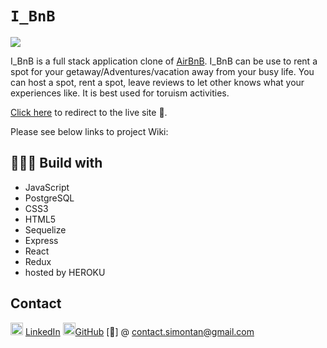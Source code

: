 # `I_BnB`

<img src=https://imgur.com/Z83GBCe.png>

I_BnB is a full stack application clone of [AirBnB](https://airbnb.com). I_BnB can be use to rent a spot for your getaway/Adventures/vacation away from your busy life. You can host a spot, rent a spot, leave reviews to let other knows what your experiences like. It is best used for toruism activities.

[Click here](https://h-f-r.herokuapp.com/) to redirect to the live site 🔗.

Please see below links to project Wiki:

## 👨🏽‍💻 Build with 
* JavaScript
* PostgreSQL
* CSS3
* HTML5
* Sequelize
* Express
* React
* Redux
* hosted by HEROKU

## Contact
<img src=https://i.imgur.com/2ffGJqj.png width=20> [LinkedIn](https://www.linkedin.com/in/simonmtan/)
<img src=https://i.imgur.com/w9xwrCT.png width=20>[GitHub](https://github.com/SimonMTan)
[📧] @ contact.simontan@gmail.com
